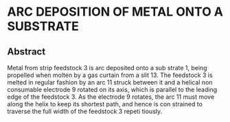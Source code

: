 # ARC DEPOSITION OF METAL ONTO A SUBSTRATE

## Abstract
Metal from strip feedstock 3 is arc deposited onto a sub strate 1, being propelled when molten by a gas curtain from a slit 13. The feedstock 3 is melted in regular fashion by an arc 11 struck between it and a helical non consumable electrode 9 rotated on its axis, which is parallel to the leading edge of the feedstock 3. As the electrode 9 rotates, the arc 11 must move along the helix to keep its shortest path, and hence is con strained to traverse the full width of the feedstock 3 repeti tiously.